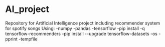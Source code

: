 # AI_project
 Repository for Artificial Intelligence project including recommender system for spotify songs
 Using:
 -numpy
 -pandas
 -tensorflow
 -pip install -q tensorflow-recommenders
 -pip install --upgrade tensorflow-datasets
 -os
 -pprint
 -tempfile
